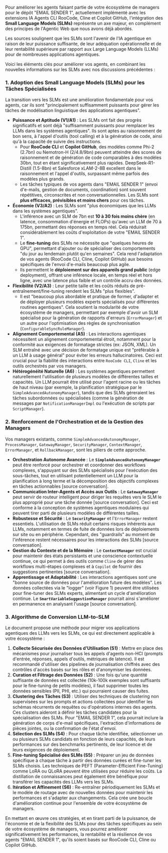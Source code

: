 Pour améliorer les agents faisant partie de votre écosystème de managers pour le dépôt "EMAIL SENDER 1", actuellement implémenté avec les extensions IA Agents CLI RooCode, Cline et Copilot GitHub, l'intégration des **Small Language Models (SLMs)** représente un axe majeur, en complément des principes de l'Agentic Web que nous avons déjà abordés.

Les sources soulignent que les SLMs sont l'avenir de l'IA agentique en raison de leur puissance suffisante, de leur adéquation opérationnelle et de leur rentabilité supérieure par rapport aux Large Language Models (LLMs) pour de nombreuses applications agentiques.

Voici les éléments clés pour améliorer vos agents, en combinant les nouvelles informations sur les SLMs avec nos discussions précédentes :

### 1. Adoption des Small Language Models (SLMs) pour les Tâches Spécialisées

La transition vers les SLMs est une amélioration fondamentale pour vos agents, car ils sont "principalement suffisamment puissants pour gérer les tâches de modélisation linguistique des applications agentiques".

*   **Puissance et Aptitude (V1/A1)** : Les SLMs ont fait des progrès significatifs et sont déjà "suffisamment puissants pour remplacer les LLMs dans les systèmes agentiques". Ils sont aptes au raisonnement de bon sens, à l'appel d'outils (tool calling) et à la génération de code, ainsi qu'à la capacité de suivre des instructions.
    *   Pour **RooCode CLI** et **Copilot GitHub**, des modèles comme Phi-2 (2.7bn) ou Nemotron-H (2/4.8/9bn) peuvent atteindre des scores de raisonnement et de génération de code comparables à des modèles 30bn, tout en étant significativement plus rapides. DeepSeek-R1-Distill (1.5-8bn) et Salesforce xLAM-2-8B excellent dans le raisonnement et l'appel d'outils, surpassant même parfois des modèles plus grands.
    *   Les tâches typiques de vos agents dans "EMAIL SENDER 1" (envoi d'e-mails, gestion de documents, coordination) sont souvent répétitives, circonscrites et non conversationnelles. Les SLMs sont **plus efficaces, prévisibles et moins chers** pour ces tâches.
*   **Économie (V3/A2)** : Les SLMs sont "plus économiques que les LLMs dans les systèmes agentiques".
    *   L'inférence avec un SLM de 7bn est **10 à 30 fois moins chère** (en latence, consommation d'énergie et FLOPs) qu'avec un LLM de 70 à 175bn, permettant des réponses en temps réel. Cela réduirait considérablement les coûts d'exploitation de votre "EMAIL SENDER 1".
    *   Le **fine-tuning** des SLMs ne nécessite que "quelques heures de GPU", permettant d'ajouter ou de spécialiser des comportements "du jour au lendemain plutôt qu'en semaines". Cela rend l'adaptation de vos agents (RooCode CLI, Cline, Copilot GitHub) aux besoins spécifiques de l'envoi d'e-mails beaucoup plus agile.
    *   Ils permettent le **déploiement sur des appareils grand public** (edge deployment), offrant une inférence locale, en temps réel et hors ligne, avec une latence plus faible et un contrôle accru des données.
*   **Flexibilité (V2/A3)** : Leur petite taille et les coûts réduits de pré-entraînement/fine-tuning rendent les SLMs "plus flexibles".
    *   Il est "beaucoup plus abordable et pratique de former, d'adapter et de déployer plusieurs modèles experts spécialisés pour différentes routines agentiques". Cela soutient la modularité de votre écosystème de managers, permettant par exemple d'avoir un SLM spécialisé pour la génération de rapports d'erreurs (`ErrorManager`) et un autre pour l'optimisation des règles de synchronisation (`ConfigurableSyncRuleManager`).
*   **Alignement Comportemental (A5)** : Les interactions agentiques nécessitent un alignement comportemental étroit, notamment pour la conformité aux exigences de formatage strictes (ex: JSON, XML). Un SLM entraîné avec une décision de formatage unique est "préférable à un LLM à usage général" pour éviter les erreurs hallucinatoires. Ceci est crucial pour la fiabilité des interactions entre `RooCode CLI`, `Cline` et les outils orchestrés par vos managers.
*   **Hétérogénéité Naturelle (A6)** : Les systèmes agentiques permettent naturellement l'utilisation de plusieurs modèles de différentes tailles et capacités. Un LLM pourrait être utilisé pour l'agent racine ou les tâches de haut niveau (par exemple, la planification stratégique par le `SimpleAdvancedAutonomyManager`), tandis que des SLMs géreraient les tâches subordonnées ou spécialisées (comme la génération de messages par `NotificationManagerImpl` ou l'exécution de scripts par `ScriptManager`).

### 2. Renforcement de l'Orchestration et de la Gestion des Managers

Vos managers existants, comme `SimpleAdvancedAutonomyManager`, `ProcessManager`, `GatewayManager`, `SecurityManager`, `ContextManager`, `ErrorManager`, et `RollbackManager`, sont les piliers de cette approche.

*   **Orchestration Autonome Avancée** : Le **`SimpleAdvancedAutonomyManager`** peut être renforcé pour orchestrer et coordonner des workflows complexes, s'appuyant sur des SLMs spécialisés pour l'exécution des sous-tâches, tout en utilisant potentiellement un LLM pour la planification à long terme et la décomposition des objectifs complexes en tâches actionnables [source conversation].
*   **Communication Inter-Agents et Accès aux Outils** : Le **`GatewayManager`** peut servir de routeur intelligent pour diriger les requêtes vers le SLM le plus approprié pour une tâche donnée [source conversation]. Ceci est conforme à la conception de systèmes agentiques modulaires qui peuvent tirer parti de plusieurs modèles de différentes tailles.
*   **Robustesse et Sécurité** : Le **`SecurityManager`** et l'`ErrorManager` restent essentiels. L'utilisation de SLMs réduit certains risques inhérents aux LLMs, notamment en termes de fuite de données lors de déploiements sur site ou en périphérie. Cependant, des "guardrails" au moment de l'inférence restent nécessaires pour les interactions des SLMs [source conversation].
*   **Gestion du Contexte et de la Mémoire** : Le **`ContextManager`** est crucial pour maintenir des états persistants et une conscience contextuelle continue, ce qui permet à des outils comme `Cline` de gérer des workflows multi-étapes complexes et à `Copilot` de fournir des suggestions pertinentes [source conversation].
*   **Apprentissage et Adaptabilité** : Les interactions agentiques sont une "bonne source de données pour l'amélioration future des modèles". Les données collectées via le "logger" (voir Figure 1) peuvent être utilisées pour fine-tuner des SLMs experts, alimentant un cycle d'amélioration continue. Le **`SmartVariableSuggestionManager`** pourrait ainsi s'améliorer en permanence en analysant l'usage [source conversation].

### 3. Algorithme de Conversion LLM-to-SLM

Le document propose une méthode pour migrer vos applications agentiques des LLMs vers les SLMs, ce qui est directement applicable à votre écosystème :

1.  **Collecte Sécurisée des Données d'Utilisation (S1)** : Mettre en place des mécanismes pour journaliser tous les appels d'agents non-HCI (prompts d'entrée, réponses, appels d'outils, métriques de latence). Il est recommandé d'utiliser des pipelines de journalisation chiffrés avec des contrôles d'accès basés sur les rôles et d'anonymiser les données.
2.  **Curation et Filtrage des Données (S2)** : Une fois qu'une quantité suffisante de données est collectée (10k-100k exemples sont suffisants pour le fine-tuning de petits modèles), il faut supprimer toutes les données sensibles (PII, PHI, etc.) qui pourraient causer des fuites.
3.  **Clustering des Tâches (S3)** : Utiliser des techniques de clustering non supervisées sur les prompts et actions collectées pour identifier les schémas récurrents de requêtes ou d'opérations internes des agents. Ces clusters aideront à définir les tâches candidates pour la spécialisation des SLMs. Pour "EMAIL SENDER 1", cela pourrait inclure la génération de corps d'e-mail spécifiques, l'extraction d'informations de pièces jointes, ou la confirmation de l'état d'envoi.
4.  **Sélection des SLMs (S4)** : Pour chaque tâche identifiée, sélectionner un ou plusieurs SLMs candidats en fonction de leurs capacités, de leurs performances sur des benchmarks pertinents, de leur licence et de leurs exigences de déploiement.
5.  **Fine-tuning Spécialisé des SLMs (S5)** : Préparer un jeu de données spécifique à chaque tâche à partir des données curées et fine-tuner les SLMs choisis. Les techniques de PEFT (Parameter-Efficient Fine-Tuning) comme LoRA ou QLoRA peuvent être utilisées pour réduire les coûts. La distillation de connaissances peut également être bénéfique pour transférer les capacités des LLMs vers les SLMs.
6.  **Itération et Affinement (S6)** : Re-entraîner périodiquement les SLMs et le modèle de routage avec de nouvelles données pour maintenir les performances et s'adapter aux changements. Cela crée une boucle d'amélioration continue pour l'ensemble de votre écosystème de managers.

En mettant en œuvre ces stratégies, et en tirant parti de la puissance, de l'économie et de la flexibilité des SLMs pour des tâches spécifiques au sein de votre écosystème de managers, vous pourrez améliorer significativement les performances, la rentabilité et la résilience de vos agents "EMAIL SENDER 1", qu'ils soient basés sur RooCode CLI, Cline ou Copilot GitHub.